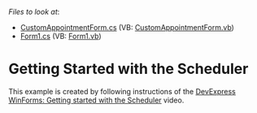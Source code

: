 <!-- default file list -->
*Files to look at*:

* [CustomAppointmentForm.cs](./CS/Scheduler/CustomAppointmentForm.cs) (VB: [CustomAppointmentForm.vb](./VB/Scheduler/CustomAppointmentForm.vb))
* [Form1.cs](./CS/Scheduler/Form1.cs) (VB: [Form1.vb](./VB/Scheduler/Form1.vb))
<!-- default file list end -->
# Getting Started with the Scheduler


<p>This example is created by following instructions of the <a href="https://youtu.be/DIIzOfJucr0"><u>DevExpress WinForms: Getting started with the Scheduler</u></a> video.</p>

<br/>


